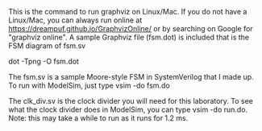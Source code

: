 This is the command to run graphviz on Linux/Mac.  If you do not have
a Linux/Mac, you can always run online at
https://dreampuf.github.io/GraphvizOnline/ or by searching on Google
for "graphviz online".  A sample Graphviz file (fsm.dot) is included
that is the FSM diagram of fsm.sv

dot -Tpng -O fsm.dot

The fsm.sv is a sample Moore-style FSM in SystemVerilog that I made
up.  To run with ModelSim, just type vsim -do fsm.do

The clk_div.sv is the clock divider you will need for this
laboratory.  To see what the clock divider does in ModelSim, you can
type vsim -do run.do.  Note: this may take a while to run as it runs
for 1.2 ms.


